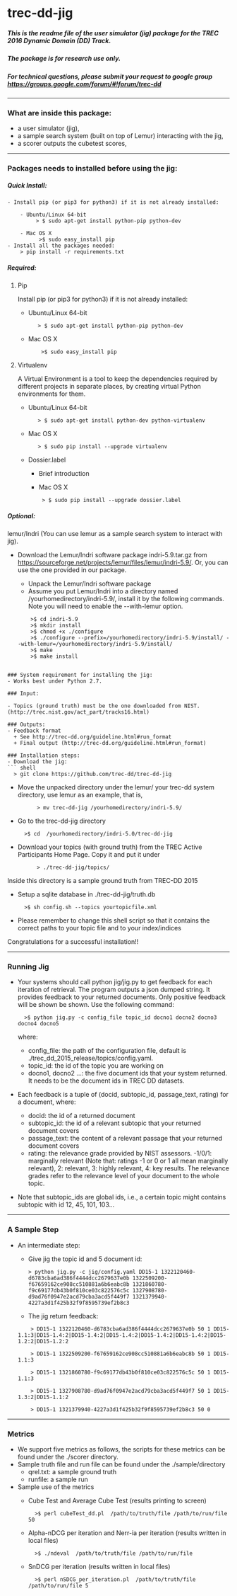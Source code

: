 # trec-dd-jig

##### This is the readme file of  the user simulator (jig) package for the TREC 2016 Dynamic Domain (DD) Track.
##### The package is for research use only.

##### For technical questions, please submit your request to google group https://groups.google.com/forum/#!forum/trec-dd

**************************************************************************

### What are inside this package:

* a user simulator (jig),
* a sample search system (built on top of Lemur) interacting with the jig,
* a scorer outputs the cubetest scores,

**************************************************************************

### Packages needs to installed before using the jig:

##### Quick Install:
    - Install pip (or pip3 for python3) if it is not already installed:

        - Ubuntu/Linux 64-bit
             > $ sudo apt-get install python-pip python-dev

        - Mac OS X
              >$ sudo easy_install pip
    - Install all the packages needed:
        > pip install -r requirements.txt

##### Required:
 1. Pip

    Install pip (or pip3 for python3) if it is not already installed:

    - Ubuntu/Linux 64-bit
      ``` shell
         > $ sudo apt-get install python-pip python-dev
      ```

    - Mac OS X
      ``` shell
          >$ sudo easy_install pip
      ```

 2. Virtualenv

     A Virtual Environment is a tool to keep the dependencies required by different projects in separate places, by creating virtual Python environments for them.
    - Ubuntu/Linux 64-bit
      ``` shell
         > $ sudo apt-get install python-dev python-virtualenv
      ```

    - Mac OS X
      ``` shell
         > $ sudo pip install --upgrade virtualenv
      ```
    - Dossier.label

       - Brief introduction

       - Mac OS X
          ``` shell
           > $ sudo pip install --upgrade dossier.label
          ```

##### Optional:
lemur/Indri (You can use lemur as a sample search system to interact with jig).
  - Download the Lemur/Indri software package indri-5.9.tar.gz from https://sourceforge.net/projects/lemur/files/lemur/indri-5.9/. Or, you can use the one provided in our package.
    - Unpack the Lemur/Indri software package
    - Assume you put Lemur/Indri into a directory named /yourhomedirectory/indri-5.9/, install it by the following commands. Note you will need to enable the --with-lemur option.

    ``` shell
        >$ cd indri-5.9
        >$ mkdir install
        >$ chmod +x ./configure
        >$ ./configure --prefix=/yourhomedirectory/indri-5.9/install/ --with-lemur=/yourhomedirectory/indri-5.9/install/
        >$ make
        >$ make install
  ```

### System requirement for installing the jig:
- Works best under Python 2.7.

### Input:

- Topics (ground truth) must be the one downloaded from NIST. (http://trec.nist.gov/act_part/tracks16.html)

### Outputs:
- Feedback format
    + See http://trec-dd.org/guideline.html#run_format
    + Final output (http://trec-dd.org/guideline.html#run_format)

### Installation steps:
- Download the jig:
  ``` shell
    > git clone https://github.com/trec-dd/trec-dd-jig
  ```
- Move the unpacked directory under the lemur/ your trec-dd system directory, use lemur as an example, that is,
  ``` shell
        > mv trec-dd-jig /yourhomedirectory/indri-5.9/
  ```

- Go to the trec-dd-jig directory

  ``` shell
    >$ cd  /yourhomedirectory/indri-5.0/trec-dd-jig
  ```

- Download your topics (with ground truth)  from the TREC Active Participants Home Page. Copy it and put it under
  ``` shell
        > ./trec-dd-jig/topics/
  ```

Inside this directory is a sample ground truth from TREC-DD 2015


- Setup a sqlite database in ./trec-dd-jig/truth.db

  ``` shell
    >$ sh config.sh --topics yourtopicfile.xml
  ```

- Please remember to change this shell script so that it contains the correct paths to your topic file and to your index/indices

 Congratulations for a successful installation!!

**************************************************************************
### Running Jig
- Your systems should call python jig/jig.py to get feedback for each iteration of retrieval. The program outputs a json dumped string. It provides feedback to your returned documents. Only positive feedback will be shown be shown.  Use the following command:

  ``` shell
    >$ python jig.py -c config_file topic_id docno1 docno2 docno3 docno4 docno5
  ```

    where:
    + config_file: the path of the configuration file, default is ./trec_dd_2015_release/topics/config.yaml.
    + topic_id: the id of the topic you are working on
    + docno1, docno2 ...: the five document ids that your system returned. It needs to be the document ids in TREC DD datasets.

- Each feedback is a tuple of (docid, subtopic_id, passage_text, rating) for a document, where:
    + docid: the id of a returned document
    + subtopic_id: the id of a relevant subtopic that your returned document covers
    + passage_text: the content of a relevant passage that your returned document covers
    + rating: the relevance grade provided by NIST assessors. -1/0/1: marginally relevant (Note that: ratings -1 or 0 or 1 all mean marginally relevant), 2: relevant, 3: highly relevant, 4: key results. The relevance grades refer to the relevance level of your document to the whole topic.

- Note that subtopic_ids are global ids, i.e., a certain topic might contains subtopic with id 12, 45, 101, 103...

**************************************************************************
### A Sample Step
- An intermediate step:
    + Give jig the topic id and 5 document id:
        ``` shell
        > python jig.py -c jig/config.yaml DD15-1 1322120460-d6783cba6ad386f4444dcc2679637e0b 1322509200-f67659162ce908cc510881a6b6eabc8b 1321860780-f9c69177db43b0f810ce03c822576c5c 1327908780-d9ad76f0947e2acd79cba3acd5f449f7 1321379940-4227a3d1f425b32f9f8595739ef2b8c3
        ```

    + The jig return feedback:

    ``` shell
        > DD15-1 1322120460-d6783cba6ad386f4444dcc2679637e0b 50 1 DD15-1.1:3|DD15-1.4:2|DD15-1.4:2|DD15-1.4:2|DD15-1.4:2|DD15-1.4:2|DD15-1.2:2|DD15-1.2:2

        > DD15-1 1322509200-f67659162ce908cc510881a6b6eabc8b 50	1 DD15-1.1:3

        > DD15-1 1321860780-f9c69177db43b0f810ce03c822576c5c 50	1 DD15-1.1:3

        > DD15-1 1327908780-d9ad76f0947e2acd79cba3acd5f449f7 50	1 DD15-1.3:2|DD15-1.1:2

        > DD15-1 1321379940-4227a3d1f425b32f9f8595739ef2b8c3 50 0
    ```
**************************************************************************

### Metrics
- We support five metrics as follows, the scripts for these metrics can be found under the ./scorer directory.
- Sample truth file and run file can be found under the ./sample/directory
    + qrel.txt: a sample ground truth
    + runfile: a sample run
- Sample use of the metrics
    + Cube Test and Average Cube Test (results printing to screen)

      ``` shell
        >$ perl cubeTest_dd.pl  /path/to/truth/file /path/to/run/file 50
      ```

    + Alpha-nDCG per iteration and Nerr-ia per iteration (results written in local files)

      ``` shell
        >$ ./ndeval  /path/to/truth/file /path/to/run/file
      ```

    + SnDCG per iteration (results written in local files)

      ``` shell
        >$ perl nSDCG_per_iteration.pl  /path/to/truth/file /path/to/run/file 5
      ```
